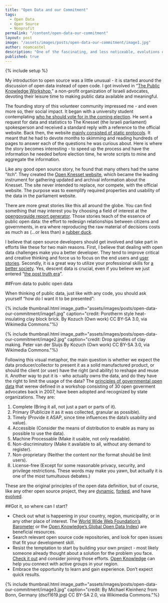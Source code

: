 ```yaml
---
title: "Open Data and our Commitment"
tags:
  - Open Data
  - Open Source
  - Nonprofit
permalink: "/content/open-data-our-commitment"
layout: post
image: "/assets/images/posts/open-data-our-commitment/image1.jpg"
author: noamcastel
description: "One of the fascinating, and less noticeable, evolutions of the open source movement is found in the changing arena of public data."
published: true
---
```


{% include setup %}

My introduction to open source was a little unusual - it is started around the discussion of open data instead of open code. I got involved in “[The Public Knowledge Workshop](http://www.hasadna.org.il/en),” a non-profit organization of Israeli advocates, devoting their leisure time to making public data available and meaningful.

The founding story of this volunteer community impressed me - and even  more so, their social impact. It began with a university student contemplating [who he should vote for in the coming election](http://www.jpost.com/Diplomacy-and-Politics/The-info-is-there-but-who-can-figure-it-out-349934). He sent a request for data and statistics to The Knesset (the Israeli parliament) spokesperson and received a standard reply with a reference to the official website. Back then, the website [mainly consisted of static protocols](https://web.archive.org/web/20041214013530/http://knesset.gov.il/main/heb/home.asp). It meant that he had to devote months to skimming and reading hundreds of pages to answer each of the questions he was curious about. Here is where the story becomes interesting - to speed up the process and have the information he needed before election time, he wrote scripts to mine and aggregate the information. 

Like any good open source story, he found that many others had the same “itch”. They created the [Open Knesset website](http://www.hasadna.org.il/en/projects/open-knesset/), which became the leading instrument for gathering updated and archival information about the Knesset. The site never intended to replace, nor compete, with the official website. The purpose was to exemplify required properties and usability of the data in the parliament website.

There are more great stories like this all around the globe. You can find something that may interest you by choosing a field of interest at the [opengovguide report generator](http://www.opengovguide.com/report-builder/). Those stories teach of the essence of public open data: the effort to redesign relationships between citizens and governments, in era where reproducing the raw material of decisions costs as much as (…or less than) a [rubber duck](http://www.ebay.com/sch/items/?_nkw=rubber+ducks&_sacat=&_ex_kw=&_mPrRngCbx=1&_udlo=&_udhi=&_sop=12&_fpos=&_fspt=1&_sadis=&LH_CAds=&rmvSB=true).

I believe that open source developers should get involved and take part in efforts like these for two main reasons. First, I believe that dealing with open data challenges make you a better developer. They tend to improve critical and creative thinking and force us to focus on the end users and [user stories](https://en.wikipedia.org/wiki/User_story). Secondly, it is a great way to utilize your professional skills for [a better society](http://ideas.ted.com/how-open-government-data-creates-smarter-societies). Yes, descent data is crucial, even if you believe we just entered “[the post truth era](https://en.oxforddictionaries.com/word-of-the-year/word-of-the-year-2016)”.

##From data to public open data 

When thinking of public data, just like with any code, you should ask yourself “how do I want it to be presented”:

{% include thumbnail.html image_path="assets/images/posts/open-data-our-commitment/image1.jpg" caption="credit: Porotherm style heat-insulating clay block brick. By Kozuch (Own work) CC BY-SA 3.0, via Wikimedia Commons."%}


{% include thumbnail.html image_path="assets/images/posts/open-data-our-commitment/image2.jpg" caption="credit: Drop spindles of clay making. Peter van der Sluijs By Kozuch (Own work) CC BY-SA 3.0, via Wikimedia Commons."%}

Following this visual metaphor, the main question is whether we expect the data producer/collector to present it as a solid manufactured product, or should the client (or user) have the right (and ability) to reshape and reuse it. Another way to put it is - who actually owns the data, and do they have the right to limit the usage of the data? The [principles of governmental open data](https://opengovdata.org/) that werew defined in a workshop consisting of 30 open goverment advocates back in 2007, have been adopted and recognized by state organizations. They are:

1. Complete (Bring it all, not just a part or parts of it).
2. Primary (Publicize it as it was collected, granular as possible).
3. Timely (Provide it ASAP, since time influences the data’s usability and value).
4. Accessible (Consider the means of distribution to enable as many as possible to use the data).
5. Machine Processable (Make it usable, not only readable).
6. Non-discriminatory (Make it available to all, without any demand to register).
7. Non-proprietary (Neither the content nor the format should be limit users).
8. License-free (Except for some reasonable privacy, security, and privilege restrictions. These words may make you yawn, but actually it is one of the most tumultuous debates.)

These are the original principles of the open data definition, but of course, like any other open source project, they are [dynamic](http://opendefinition.org/participate/), [forked](http://opendatahandbook.org/guide/en/what-is-open-data/), and have [evolved](http://opendefinition.org/od/2.1/en/).

##Got it, so where can I start?

- Check out what is happening in your country, region, municipality, or in any other place of interest. The [World Wide Web Foundation’s Barometer](http://opendatabarometer.org/) or the [Open Knowledge’s Global Open Data Index](http://index.okfn.org/)) are beneficial resources.
- Search relevant open source code repositories, and look for open issues that fit your development skill.
- Resist the temptation to start by building your own project - most likely someone already thought about a solution for the problem you face. [Check it out](http://www.opengovguide.com/report-builder/) and consider joining those efforts. [Open Knowledge](http://okfn.org/) can help you connect with active groups in your region.
- Embrace the opportunity to learn and gain experience. Don’t expect quick results.

{% include thumbnail.html image_path="assets/images/posts/open-data-our-commitment/image3.jpg" caption="credit: By Michael Kleinhenz from Bonn, Germany (dscf1619.jpg) CC BY-SA 2.0, via Wikimedia Commons."%}


